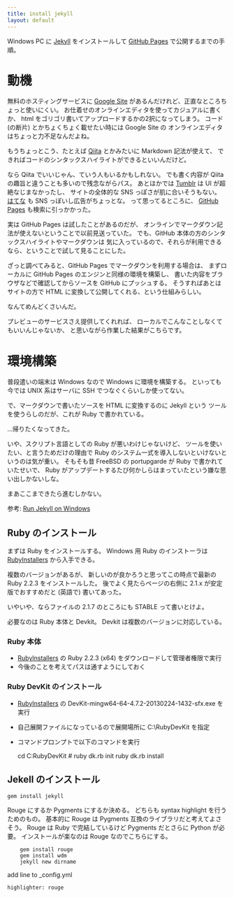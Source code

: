 ```yaml
---
title: install jekyll
layout: default
---
```

Windows PC に [Jekyll](https://jekyllrb.com/) をインストールして
[GitHub Pages](https://pages.github.com/) で公開するまでの手順。

# 動機

無料のホスティングサービスに [Google Site](https://sites.google.com/)
があるんだけれど、正直なところちょっと使いにくい。
お仕着せのオンラインエディタを使ってカジュアルに書くか、
html をゴリゴリ書いてアップロードするかの2択になってしまう。
コード (の断片) とかちょくちょく載せたい時には Google Site の
オンラインエディタはちょっと力不足なんだよね。

もうちょっとこう、たとえば [Qiita](https://qiita.com/) とかみたいに
Markdown 記法が使えて、
できればコードのシンタックスハイライトができるといいんだけど。

なら Qiita でいいじゃん、ていう人もいるかもしれない。
でも書く内容が Qiita の趣旨と違うことも多いので残念ながらパス。
あとほかでは [Tumblr](https://www.tumblr.com/) は UI が超絶なじまなかったし、
サイトの全体的な SNS っぽさが肌に合いそうもない。
[はてな](http://www.hatena.ne.jp/) も SNS っぽいし広告がちょっとな。
って思ってるところに、
[GitHub Pages](https://pages.github.com/) も検索に引っかかった。

実は GitHub Pages は試したことがあるのだが、
オンラインでマークダウン記法が使えないということで以前見送っていた。
でも、GitHub 本体の方のシンタックスハイライトやマークダウンは
気に入っているので、それらが利用できるなら、ということで試して見ることにした。

ざっと調べてみると、GitHub Pages でマークダウンを利用する場合は、
まずローカルに GitHub Pages のエンジンと同様の環境を構築し、
書いた内容をブラウザなどで確認してからソースを GitHub にプッシュする。
そうすればあとはサイトの方で HTML に変換して公開してくれる、という仕組みらしい。

なんてめんどくさいんだ。

プレビューのサービスさえ提供してくれれば、
ローカルでこんなことしなくてもいいんじゃないか、
と思いながら作業した結果がこちらです。


# 環境構築

普段遣いの端末は Windows なので Windows に環境を構築する。
といっても今では UNIX 系はサーバに SSH でつなぐくらいしか使ってない。

で、マークダウンで書いたソースを HTML に変換するのに Jekyll という
ツールを使うらしのだが、これが Ruby で書かれている。

…帰りたくなってきた。

いや、スクリプト言語としての Ruby が悪いわけじゃないけど、
ツールを使いたい、と言うためだけの理由で
Ruby のシステム一式を導入しないといけないというのは気が重い。
そもそも昔 FreeBSD の portupgarde が Ruby で書かれていたせいで、
Ruby がアップデートするたび何かしらはまっていたという嫌な思い出しかないしな。

まあここまできたら進むしかない。

参考: [Run Jekyll on Windows](http://jekyll-windows.juthilo.com/)


## Ruby のインストール

まずは Ruby をインストールする。
Windows 用 Ruby のインストーラは
[RubyInstallers](http://rubyinstaller.org/downloads/)
から入手できる。

複数のバージョンがあるが、
新しいのが良かろうと思ってこの時点で最新の Ruby 2.2.3 をインストールした。
後でよく見たらページの右側に 2.1.x が安定版でおすすめだと
(英語で) 書いてあった。

いやいや、ならファイルの 2.1.7 のところにも STABLE って書いとけよ。

必要なのは Ruby 本体と Devkit。
Devkit は複数のバージョンに対応している。

### Ruby 本体

+ [RubyInstallers](http://rubyinstaller.org/downloads/) の
Ruby 2.2.3 (x64) をダウンロードして管理者権限で実行
+ 今後のことを考えてパスは通すようにしておく

### Ruby DevKit のインストール

+ [RubyInstallers](http://rubyinstaller.org/downloads/) の
DevKit-mingw64-64-4.7.2-20130224-1432-sfx.exe を実行
+ 自己展開ファイルになっているので展開場所に C:\RubyDevKit を指定
+ コマンドプロンプトで以下のコマンドを実行


	cd C:RubyDevKit #
	ruby dk.rb init
	ruby dk.rb install


## Jekell のインストール

    gem install jekyll

Rouge にするか Pygments にするか決める。
どちらも syntax highlight を行うためのもの。
基本的に Rouge は Pygments 互換のライブラリだと考えてよさそう。
Rouge は Ruby で完結しているけど Pygments だとさらに Python が必要。
インストールが楽なのは Rouge なのでこちらにする。

```
    gem install rouge
    gem install wdm
    jekyll new dirname
```

add line to _config.yml

    highlighter: rouge
